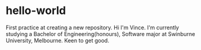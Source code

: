 # hello-world
First practice at creating a new repository.
Hi I'm Vince.
I'm currently studying a Bachelor of Engineering(honours), Software major at Swinburne University, Melbourne.
Keen to get good.

